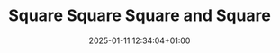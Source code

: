 ---
title: Square Square Square and Square
date: 2025-01-11 12:34:04+01:00
themes:
- geometric
- architectural
description: More square ceiling that I love
images:
- 961CEEA5-A1D1-4850-BD7F-7FFFE74A2BB3.JPG
- DSCF0290.jpg
- DSCF0290-2.jpg
- DSCF0290-3.jpg
- DSCF0290-4.jpg
- DSCF0290-5.jpg
- DSCF0290-6.jpg
resources:
- title: Square Square Square and Square
  src: 961CEEA5-A1D1-4850-BD7F-7FFFE74A2BB3.JPG
syndication:
- https://fundor333.medium.com/github-action-for-syndication-links-33d3d2703708?source=rss-48447ba4c2e
- https://fundor333.medium.com/github-action-for-syndication-links-33d3d2703708?source=rss-48447ba4c2e------2
---